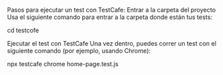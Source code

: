 Pasos para ejecutar un test con TestCafe:
Entrar a la carpeta del proyecto
Usa el siguiente comando para entrar a la carpeta donde están tus tests:

cd testcofe


Ejecutar el test con TestCafe
Una vez dentro, puedes correr un test con el siguiente comando (por ejemplo, usando Chrome):

npx testcafe chrome home-page.test.js

